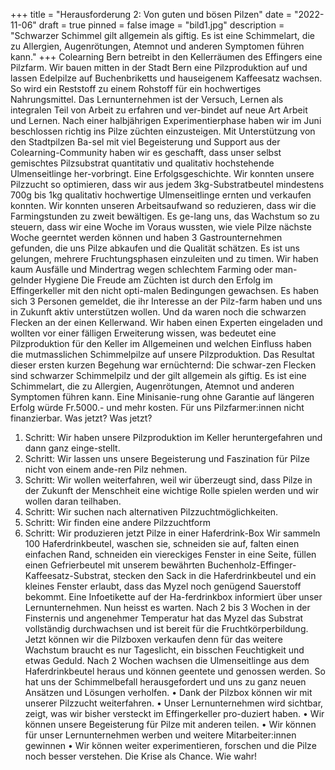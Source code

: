 +++
title = "Herausforderung 2: Von guten und bösen Pilzen"
date = "2022-11-06"
draft = true
pinned = false
image = "bild1.jpg"
description = "Schwarzer Schimmel gilt allgemein als giftig. Es ist eine Schimmelart, die zu Allergien, Augenrötungen, Atemnot und anderen Symptomen führen kann."
+++
Colearning Bern betreibt in den Kellerräumen des Effingers eine Pilzfarm. Wir bauen mitten in der Stadt Bern eine Pilzproduktion auf und lassen Edelpilze auf Buchenbriketts und hauseigenem Kaffeesatz wachsen. So wird ein Reststoff zu einem Rohstoff für ein hochwertiges Nahrungsmittel. Das Lernunternehmen ist der Versuch, Lernen als integralen Teil von Arbeit zu erfahren und ver-bindet auf neue Art Arbeit und Lernen. Nach einer halbjährigen Experimentierphase haben wir im Juni beschlossen richtig ins Pilze züchten einzusteigen. Mit Unterstützung von den Stadtpilzen Ba-sel mit viel Begeisterung und Support aus der Colearning-Community haben wir es geschafft, dass unser selbst gemischtes Pilzsubstrat quantitativ und qualitativ hochstehende Ulmenseitlinge her-vorbringt. Eine Erfolgsgeschichte.
Wir konnten unsere Pilzzucht so optimieren, dass wir aus jedem 3kg-Substratbeutel mindestens 700g bis 1kg qualitativ hochwertige Ulmenseitlinge ernten und verkaufen konnten. Wir konnten unseren Arbeitsaufwand so reduzieren, dass wir die Farmingstunden zu zweit bewältigen. Es ge-lang uns, das Wachstum so zu steuern, dass wir eine Woche im Voraus wussten, wie viele Pilze nächste Woche geerntet werden können und haben 3 Gastrounternehmen gefunden, die uns Pilze abkaufen und die Qualität schätzen. Es ist uns gelungen, mehrere Fruchtungsphasen einzuleiten und zu timen. Wir haben kaum Ausfälle und Mindertrag wegen schlechtem Farming oder man-gelnder Hygiene Die Freude am Züchten ist durch den Erfolg im Effingerkeller mit den nicht opti-malen Bedingungen gewachsen. Es haben sich 3 Personen gemeldet, die ihr Interesse an der Pilz-farm haben und uns in Zukunft aktiv unterstützen wollen.
Und da waren noch die schwarzen Flecken an der einen Kellerwand. Wir haben einen Experten eingeladen und wollten vor einer fälligen Erweiterung wissen, was bedeutet eine Pilzproduktion für den Keller im Allgemeinen und welchen Einfluss haben die mutmasslichen Schimmelpilze auf unsere Pilzproduktion. Das Resultat dieser ersten kurzen Begehung war ernüchternd: Die schwar-zen Flecken sind schwarzer Schimmelpilz und der gilt allgemein als giftig. Es ist eine Schimmelart, die zu Allergien, Augenrötungen, Atemnot und anderen Symptomen führen kann. Eine Minisanie-rung ohne Garantie auf längeren Erfolg würde Fr.5000.- und mehr kosten. Für uns Pilzfarmer:innen nicht finanzierbar. Was jetzt? Was jetzt? 

1. Schritt: Wir haben unsere Pilzproduktion im Keller heruntergefahren und dann ganz einge-stellt. 
2. Schritt: Wir lassen uns unsere Begeisterung und Faszination für Pilze nicht von einem ande-ren Pilz nehmen. 
3. Schritt: Wir wollen weiterfahren, weil wir überzeugt sind, dass Pilze in der Zukunft der Menschheit eine wichtige Rolle spielen werden und wir wollen daran teilhaben. 
4. Schritt: Wir suchen nach alternativen Pilzzuchtmöglichkeiten.
5. Schritt: Wir finden eine andere Pilzzuchtform
6. Schritt: Wir produzieren jetzt Pilze in einer Haferdrink-Box
   Wir sammeln 100 Haferdrinkbeutel, waschen sie, schneiden sie auf, falten einen einfachen Rand, schneiden ein viereckiges Fenster in eine Seite, füllen einen Gefrierbeutel mit unserem bewährten Buchenholz-Effinger-Kaffeesatz-Substrat, stecken den Sack in die Haferdrinkbeutel und ein kleines Fenster erlaubt, dass das Myzel noch genügend Sauerstoff bekommt. Eine Infoetikette auf der Ha-ferdrinkbox informiert über unser Lernunternehmen.
   Nun heisst es warten. Nach 2 bis 3 Wochen in der Finsternis und angenehmer Temperatur hat das Myzel das Substrat vollständig durchwachsen und ist bereit für die Fruchtkörperbildung. Jetzt können wir die Pilzboxen verkaufen denn für das weitere Wachstum braucht es nur Tageslicht, ein bisschen Feuchtigkeit und etwas Geduld. Nach 2 Wochen wachsen die Ulmenseitlinge aus dem Haferdrinkbeutel heraus und können geentete und genossen werden.
   So hat uns der Schimmelbefall herausgefordert und uns zu ganz neuen Ansätzen und Lösungen verholfen. 
   •	Dank der Pilzbox können wir mit unserer Pilzzucht weiterfahren.
   •	Unser Lernunternehmen wird sichtbar, zeigt, was wir bisher versteckt im Effingerkeller pro-duziert haben.
   •	Wir können unsere Begeisterung für Pilze mit anderen teilen.
   •	Wir können für unser Lernunternehmen werben und weitere Mitarbeiter:innen gewinnen
   •	Wir können weiter experimentieren, forschen und die Pilze noch besser verstehen.
   Die Krise als Chance. Wie wahr!